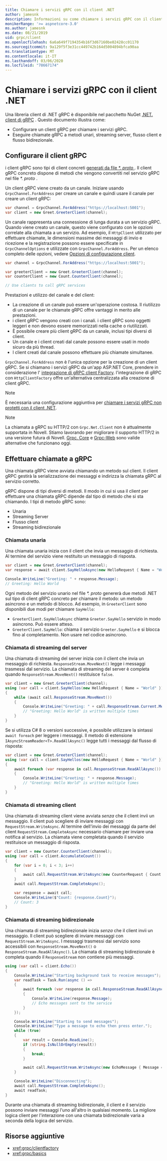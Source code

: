 ```yaml
---
title: Chiamare i servizi gRPC con il client .NET
author: jamesnk
description: Informazioni su come chiamare i servizi gRPC con il client gRPC .NET.
monikerRange: '>= aspnetcore-3.0'
ms.author: jamesnk
ms.date: 08/21/2019
uid: grpc/client
ms.openlocfilehash: 6a6a649f7194354b16f3d67160be02428cc01170
ms.sourcegitcommit: 9a129f5f3e31cc449742b164d5004894bfca90aa
ms.translationtype: MT
ms.contentlocale: it-IT
ms.lasthandoff: 03/06/2020
ms.locfileid: "78667174"
---
```

# <a name="call-grpc-services-with-the-net-client"></a>Chiamare i servizi gRPC con il client .NET

Una libreria client di .NET gRPC è disponibile nel pacchetto NuGet [.NET. client di gRPC](https://www.nuget.org/packages/Grpc.Net.Client) . Questo documento illustra come:

* Configurare un client gRPC per chiamare i servizi gRPC.
* Eseguire chiamate gRPC a metodi unari, streaming server, flusso client e flusso bidirezionale.

## <a name="configure-grpc-client"></a>Configurare il client gRPC

i client gRPC sono tipi di client concreti [generati da file *\*. proto* ](xref:grpc/basics#generated-c-assets). Il client gRPC concreto dispone di metodi che vengono convertiti nel servizio gRPC nel file *\*. proto* .

Un client gRPC viene creato da un canale. Iniziare usando `GrpcChannel.ForAddress` per creare un canale e quindi usare il canale per creare un client gRPC:

```csharp
var channel = GrpcChannel.ForAddress("https://localhost:5001");
var client = new Greet.GreeterClient(channel);
```

Un canale rappresenta una connessione di lunga durata a un servizio gRPC. Quando viene creato un canale, questo viene configurato con le opzioni correlate alla chiamata a un servizio. Ad esempio, il `HttpClient` utilizzato per effettuare chiamate, le dimensioni massime dei messaggi di invio e ricezione e la registrazione possono essere specificate in `GrpcChannelOptions` e utilizzate con `GrpcChannel.ForAddress`. Per un elenco completo delle opzioni, vedere [Opzioni di configurazione client](xref:grpc/configuration#configure-client-options).

```csharp
var channel = GrpcChannel.ForAddress("https://localhost:5001");

var greeterClient = new Greet.GreeterClient(channel);
var counterClient = new Count.CounterClient(channel);

// Use clients to call gRPC services
```

Prestazioni e utilizzo del canale e del client:

* La creazione di un canale può essere un'operazione costosa. Il riutilizzo di un canale per le chiamate gRPC offre vantaggi in merito alle prestazioni.
* i client gRPC vengono creati con i canali. i client gRPC sono oggetti leggeri e non devono essere memorizzati nella cache o riutilizzati.
* È possibile creare più client gRPC da un canale, inclusi tipi diversi di client.
* Un canale e i client creati dal canale possono essere usati in modo sicuro da più thread.
* I client creati dal canale possono effettuare più chiamate simultanee.

`GrpcChannel.ForAddress` non è l'unica opzione per la creazione di un client gRPC. Se si chiamano i servizi gRPC da un'app ASP.NET Core, prendere in considerazione l' [integrazione di gRPC client Factory](xref:grpc/clientfactory). l'integrazione di gRPC con `HttpClientFactory` offre un'alternativa centralizzata alla creazione di client gRPC.

> [!NOTE]
> È necessaria una configurazione aggiuntiva per [chiamare i servizi gRPC non protetti con il client .NET](xref:grpc/troubleshoot#call-insecure-grpc-services-with-net-core-client).

> [!NOTE]
> La chiamata a gRPC su HTTP/2 con `Grpc.Net.Client` non è attualmente supportata in Novell. Stiamo lavorando per migliorare il supporto HTTP/2 in una versione futura di Novell. [Grpc. Core](https://www.nuget.org/packages/Grpc.Core) e [Grpc-Web](xref:grpc/browser) sono valide alternative che funzionano oggi.

## <a name="make-grpc-calls"></a>Effettuare chiamate a gRPC

Una chiamata gRPC viene avviata chiamando un metodo sul client. Il client gRPC gestirà la serializzazione dei messaggi e indirizza la chiamata gRPC al servizio corretto.

gRPC dispone di tipi diversi di metodi. Il modo in cui si usa il client per effettuare una chiamata gRPC dipende dal tipo di metodo che si sta chiamando. I tipi di metodo gRPC sono:

* Unaria
* Streaming Server
* Flusso client
* Streaming bidirezionale

### <a name="unary-call"></a>Chiamata unaria

Una chiamata unaria inizia con il client che invia un messaggio di richiesta. Al termine del servizio viene restituito un messaggio di risposta.

```csharp
var client = new Greet.GreeterClient(channel);
var response = await client.SayHelloAsync(new HelloRequest { Name = "World" });

Console.WriteLine("Greeting: " + response.Message);
// Greeting: Hello World
```

Ogni metodo del servizio unario nel file *\*. proto* genererà due metodi .NET sul tipo di client gRPC concreto per chiamare il metodo: un metodo asincrono e un metodo di blocco. Ad esempio, in `GreeterClient` sono disponibili due modi per chiamare `SayHello`:

* `GreeterClient.SayHelloAsync` chiama `Greeter.SayHello` servizio in modo asincrono. Può essere atteso.
* `GreeterClient.SayHello`: chiama il servizio `Greeter.SayHello` e si blocca fino al completamento. Non usare nel codice asincrono.

### <a name="server-streaming-call"></a>Chiamata di streaming del server

Una chiamata di streaming del server inizia con il client che invia un messaggio di richiesta. `ResponseStream.MoveNext()` legge i messaggi trasmessi dal servizio. La chiamata di streaming del server è completa quando `ResponseStream.MoveNext()` restituisce `false`.

```csharp
var client = new Greet.GreeterClient(channel);
using (var call = client.SayHellos(new HelloRequest { Name = "World" }))
{
    while (await call.ResponseStream.MoveNext())
    {
        Console.WriteLine("Greeting: " + call.ResponseStream.Current.Message);
        // "Greeting: Hello World" is written multiple times
    }
}
```

Se si utilizza C# 8 o versioni successive, è possibile utilizzare la sintassi `await foreach` per leggere i messaggi. Il metodo di estensione `IAsyncStreamReader<T>.ReadAllAsync()` legge tutti i messaggi dal flusso di risposta:

```csharp
var client = new Greet.GreeterClient(channel);
using (var call = client.SayHellos(new HelloRequest { Name = "World" }))
{
    await foreach (var response in call.ResponseStream.ReadAllAsync())
    {
        Console.WriteLine("Greeting: " + response.Message);
        // "Greeting: Hello World" is written multiple times
    }
}
```

### <a name="client-streaming-call"></a>Chiamata di streaming client

Una chiamata di streaming client viene avviata *senza* che il client invii un messaggio. Il client può scegliere di inviare messaggi con `RequestStream.WriteAsync`. Al termine dell'invio dei messaggi da parte del client `RequestStream.CompleteAsync` necessario chiamare per inviare una notifica al servizio. La chiamata viene completata quando il servizio restituisce un messaggio di risposta.

```csharp
var client = new Counter.CounterClient(channel);
using (var call = client.AccumulateCount())
{
    for (var i = 0; i < 3; i++)
    {
        await call.RequestStream.WriteAsync(new CounterRequest { Count = 1 });
    }
    await call.RequestStream.CompleteAsync();

    var response = await call;
    Console.WriteLine($"Count: {response.Count}");
    // Count: 3
}
```

### <a name="bi-directional-streaming-call"></a>Chiamata di streaming bidirezionale

Una chiamata di streaming bidirezionale inizia *senza* che il client invii un messaggio. Il client può scegliere di inviare messaggi con `RequestStream.WriteAsync`. I messaggi trasmessi dal servizio sono accessibili con `ResponseStream.MoveNext()` o `ResponseStream.ReadAllAsync()`. La chiamata di streaming bidirezionale è completa quando il `ResponseStream` non contiene più messaggi.

```csharp
using (var call = client.Echo())
{
    Console.WriteLine("Starting background task to receive messages");
    var readTask = Task.Run(async () =>
    {
        await foreach (var response in call.ResponseStream.ReadAllAsync())
        {
            Console.WriteLine(response.Message);
            // Echo messages sent to the service
        }
    });

    Console.WriteLine("Starting to send messages");
    Console.WriteLine("Type a message to echo then press enter.");
    while (true)
    {
        var result = Console.ReadLine();
        if (string.IsNullOrEmpty(result))
        {
            break;
        }

        await call.RequestStream.WriteAsync(new EchoMessage { Message = result });
    }

    Console.WriteLine("Disconnecting");
    await call.RequestStream.CompleteAsync();
    await readTask;
}
```

Durante una chiamata di streaming bidirezionale, il client e il servizio possono inviare messaggi l'uno all'altro in qualsiasi momento. La migliore logica client per l'interazione con una chiamata bidirezionale varia a seconda della logica del servizio.

## <a name="additional-resources"></a>Risorse aggiuntive

* <xref:grpc/clientfactory>
* <xref:grpc/basics>
